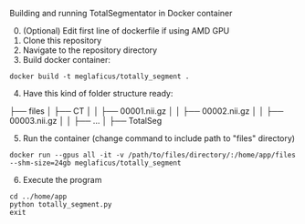 Building and running TotalSegmentator in Docker container

0. (Optional) Edit first line of dockerfile if using AMD GPU
1. Clone this repository
2. Navigate to the repository directory
3. Build docker container: 

```
docker build -t meglaficus/totally_segment .
```
4. Have this kind of folder structure ready:

├── files
│   ├── CT
│   │   ├── 00001.nii.gz
│   │   ├── 00002.nii.gz
│   │   ├── 00003.nii.gz
│   │   ├── ...
│   ├── TotalSeg


5. Run the container (change command to include path to "files" directory)

```
docker run --gpus all -it -v /path/to/files/directory/:/home/app/files --shm-size=24gb meglaficus/totally_segment

```

6. Execute the program
```
cd ../home/app
python totally_segment.py
exit
```
